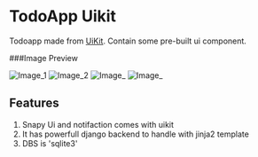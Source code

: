 # TodoApp Uikit

Todoapp made from [UiKit]("https://getuikit.com/"). Contain some pre-built ui component.

###Image Preview

![Image_1](https://i.imgur.com/ZA9EFUu.png)
![Image_2](https://i.imgur.com/PIPCihV.png)
![Image_](https://i.imgur.com/299050a.png)
![Image_](https://i.imgur.com/m3dDgti.png)

## Features

1. Snapy Ui and notifaction comes with uikit
2. It has powerfull django backend to handle with jinja2 template
3. DBS is 'sqlite3'

